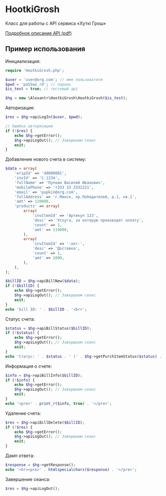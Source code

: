 # HootkiGrosh

Класс для работы с API сервиса «Хуткi Грош»

[Подробное описание API (pdf)](http://hutkigrosh.by/Docs/API%20сервиса%20Хуткi%20Грош.ru.pdf)

## Пример использования

Инициализация:

```php
require 'HootkiGrosh.php';

$user = 'user@org.com'; // имя пользователя
$pwd = 'paSSwo_rd'; // пароль
$is_test = true; // тестовый api

$hg = new \Alexantr\HootkiGrosh\HootkiGrosh($is_test);
```

Авторизация:

```php
$res = $hg->apiLogIn($user, $pwd);

// Ошибка авторизации
if (!$res) {
    echo $hg->getError();
    $hg->apiLogOut(); // Завершаем сеанс
    exit;
}
```

Добавление нового счета в систему:

```php
$data = array(
    'eripId' => '40000001',
    'invId' => 'C-1234',
    'fullName' => 'Пупкин Василий Иванович',
    'mobilePhone' => '+333 33 3332221',
    'email' => 'pupkin@org.com',
    'fullAddress' => 'г.Минск, пр.Победителей, д.1, кв.1',
    'amt' => 120000,
    'products' => array(
        array(
            'invItemId' => 'Артикул 123',
            'desc' => 'Услуга, за которую производят оплату',
            'count' => 1,
            'amt' => 119000,
        ),
        array(
            'invItemId' => '-нет-',
            'desc' => 'Доставка',
            'count' => 1,
            'amt' => 1000,
        ),
    ),
);

$billID = $hg->apiBillNew($data);
if (!$billID) {
    echo $hg->getError();
    $hg->apiLogOut(); // Завершаем сеанс
    exit;
}
echo 'bill ID: ' . $billID . '<br>';
```

Статус счета:

```php
$status = $hg->apiBillStatus($billID);
if (!$status) {
    echo $hg->getError();
    $hg->apiLogOut(); // Завершаем сеанс
    exit;
}
echo 'Статус: ' . $status . ' (' . $hg->getPurchItemStatus($status) . ')<br>';
```

Информация о счете:

```php
$info = $hg->apiBillInfo($billID);
if (!$info) {
    echo $hg->getError();
    $hg->apiLogOut(); // Завершаем сеанс
    exit;
}
echo '<pre>' . print_r($info, true) . '</pre>';
```

Удаление счета:

```php
$res = $hg->apiBillDelete($billID);
if (!$res) {
    echo $hg->getError();
    $hg->apiLogOut(); // Завершаем сеанс
    exit;
}
```

Дамп ответа:

```php
$response = $hg->getResponse();
echo '<hr><pre>' . htmlspecialchars($response) . '</pre>';
```

Завершение сеанса:

```php
$res = $hg->apiLogOut();
```
